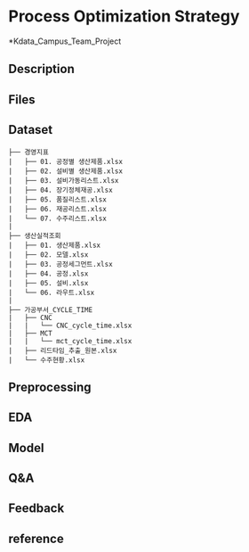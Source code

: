 # Process Optimization Strategy
*Kdata_Campus_Team_Project

## Description

## Files

## Dataset
```
├── 경영지표
|   ├── 01. 공정별 생산제품.xlsx
|   ├── 02. 설비별 생산제품.xlsx
|   ├── 03. 설비가동리스트.xlsx
|   ├── 04. 장기정체재공.xlsx
|   ├── 05. 품질리스트.xlsx
|   ├── 06. 재공리스트.xlsx
|   └── 07. 수주리스트.xlsx
|
├── 생산실적조회
|   ├── 01. 생산제품.xlsx
|   ├── 02. 모델.xlsx
|   ├── 03. 공정세그먼트.xlsx
|   ├── 04. 공정.xlsx
|   ├── 05. 설비.xlsx
|   └── 06. 라우트.xlsx
|
├── 가공부서_CYCLE_TIME
|   ├── CNC
|   |   └── CNC_cycle_time.xlsx 
|   ├── MCT
|   |   └── mct_cycle_time.xlsx
|   ├── 리드타임_추출_원본.xlsx
|   └── 수주현황.xlsx
```

## Preprocessing

## EDA

## Model

## Q&A

## Feedback

## reference

